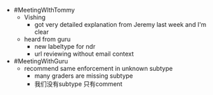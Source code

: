 - #MeetingWIthTommy
	- Vishing
		- got very detailed explanation from Jeremy last week and I'm clear
	- heard from guru
		- new labeltype for ndr
		- url reviewing without email context
- #MeetingWithGuru
	- recommend same enforcement in unknown subtype
		- many graders are missing subtype
		- 我们没有subtype 只有comment